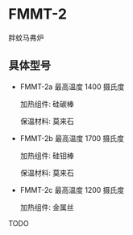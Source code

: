 # FMMT-2
胖蚊马弗炉


## 具体型号

+ FMMT-2a 最高温度 1400 摄氏度

  加热组件: 硅碳棒

  保温材料: 莫来石

+ FMMT-2b 最高温度 1700 摄氏度

  加热组件: 硅钼棒

  保温材料: 莫来石

+ FMMT-2c 最高温度 1200 摄氏度

  加热组件: 金属丝


TODO
